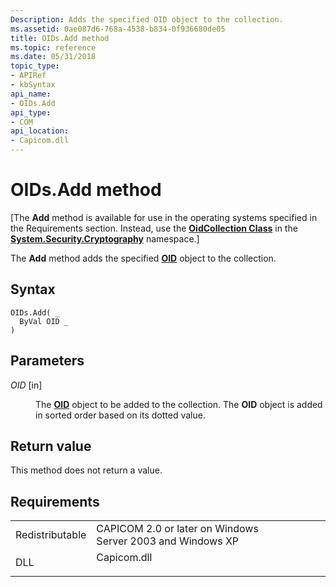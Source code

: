 ```yaml
---
Description: Adds the specified OID object to the collection.
ms.assetid: 0ae087d6-768a-4538-b834-0f936680de05
title: OIDs.Add method
ms.topic: reference
ms.date: 05/31/2018
topic_type:
- APIRef
- kbSyntax
api_name:
- OIDs.Add
api_type:
- COM
api_location:
- Capicom.dll
---
```


# OIDs.Add method

\[The **Add** method is available for use in the operating systems specified in the Requirements section. Instead, use the [**OidCollection Class**](/dotnet/api/system.security.cryptography.oidcollection?view=netcore-3.1) in the [**System.Security.Cryptography**](/dotnet/api/system.security.cryptography?view=dotnet-plat-ext-3.1&preserve-view=true) namespace.\]

The **Add** method adds the specified [**OID**](oid.md) object to the collection.

## Syntax


```VB
OIDs.Add( _
  ByVal OID _
)
```



## Parameters

<dl> <dt>

*OID* \[in\]
</dt> <dd>

The [**OID**](oid.md) object to be added to the collection. The **OID** object is added in sorted order based on its dotted value.

</dd> </dl>

## Return value

This method does not return a value.

## Requirements



|                            |                                                                                        |
|----------------------------|----------------------------------------------------------------------------------------|
| Redistributable<br/> | CAPICOM 2.0 or later on Windows Server 2003 and Windows XP<br/>                  |
| DLL<br/>             | <dl> <dt>Capicom.dll</dt> </dl> |



 

 
